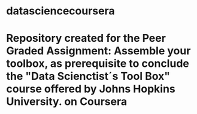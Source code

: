 # datasciencecoursera


# Repository created for the Peer Graded Assignment: Assemble your toolbox, as prerequisite to conclude the "Data Scienctist´s Tool Box" course offered by Johns Hopkins University. on Coursera
